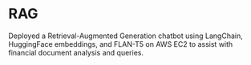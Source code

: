 # RAG
Deployed a Retrieval-Augmented Generation chatbot using LangChain, HuggingFace embeddings, and FLAN-T5 on AWS EC2 to assist with financial document analysis and queries.
